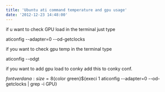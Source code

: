 ```yaml
---
title: 'Ubuntu ati command temperature and gpu usage'
date: '2012-12-23 14:48:00'
---
```


  
  
if u want to check GPU load in the terminal just type   
  
aticonfig --adapter=0 --od-getclocks  
  
if you want to check gpu temp in the terminal type   
  
aticonfig --odgt  
  
  
if you want to add gpu load to conky add this to conky conf.  
  
${font verdana:size=8}${color green}${execi 1 aticonfig --adapter=0 --od-getclocks | grep -i GPU}  

